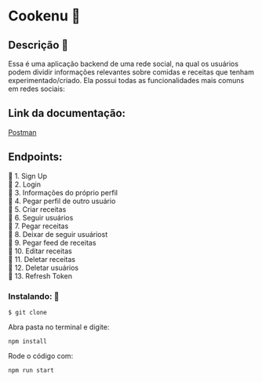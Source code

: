# Cookenu :spaghetti:

## Descrição :hamburger:

Essa é uma aplicação backend de uma rede social, na qual os usuários podem dividir informações relevantes sobre comidas e receitas que tenham experimentado/criado. Ela possui todas as funcionalidades mais comuns em redes sociais:

## Link da documentação:
[Postman](https://documenter.getpostman.com/view/10904258/T17AkBfd?version=latest)

## Endpoints:
:fork_and_knife: 1. Sign Up</br>
:fork_and_knife: 2. Login</br>
:fork_and_knife: 3. Informações do próprio perfil</br>
:fork_and_knife: 4. Pegar perfil de outro usuário</br>
:fork_and_knife: 5. Criar receitas</br>
:fork_and_knife: 6. Seguir usuários</br>
:fork_and_knife: 7. Pegar receitas</br>
:fork_and_knife: 8. Deixar de seguir usuáriost</br>
:fork_and_knife: 9. Pegar feed de receitas</br>
:fork_and_knife: 10. Editar receitas</br>
:fork_and_knife: 11. Deletar receitas</br>
:fork_and_knife: 12. Deletar usuários</br>
:fork_and_knife: 13. Refresh Token</br>

### Instalando: :floppy_disk:
```
$ git clone
``` 
Abra pasta no terminal e digite: 

```
npm install
```

Rode o código com: 
```
npm run start
```
